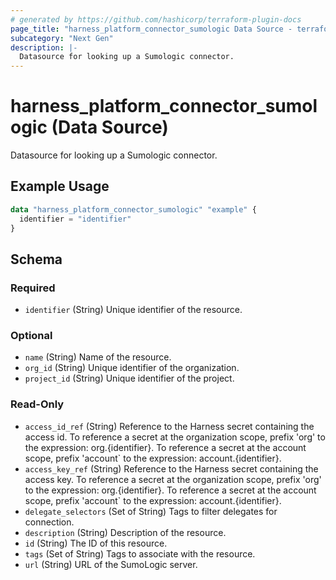 ```yaml
---
# generated by https://github.com/hashicorp/terraform-plugin-docs
page_title: "harness_platform_connector_sumologic Data Source - terraform-provider-harness"
subcategory: "Next Gen"
description: |-
  Datasource for looking up a Sumologic connector.
---
```


# harness_platform_connector_sumologic (Data Source)

Datasource for looking up a Sumologic connector.

## Example Usage

```terraform
data "harness_platform_connector_sumologic" "example" {
  identifier = "identifier"
}
```

<!-- schema generated by tfplugindocs -->
## Schema

### Required

- `identifier` (String) Unique identifier of the resource.

### Optional

- `name` (String) Name of the resource.
- `org_id` (String) Unique identifier of the organization.
- `project_id` (String) Unique identifier of the project.

### Read-Only

- `access_id_ref` (String) Reference to the Harness secret containing the access id. To reference a secret at the organization scope, prefix 'org' to the expression: org.{identifier}. To reference a secret at the account scope, prefix 'account` to the expression: account.{identifier}.
- `access_key_ref` (String) Reference to the Harness secret containing the access key. To reference a secret at the organization scope, prefix 'org' to the expression: org.{identifier}. To reference a secret at the account scope, prefix 'account` to the expression: account.{identifier}.
- `delegate_selectors` (Set of String) Tags to filter delegates for connection.
- `description` (String) Description of the resource.
- `id` (String) The ID of this resource.
- `tags` (Set of String) Tags to associate with the resource.
- `url` (String) URL of the SumoLogic server.

